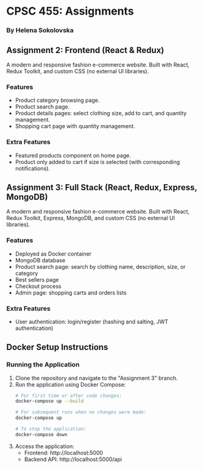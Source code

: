 # CPSC 455: Assignments

### By Helena Sokolovska

## Assignment 2: Frontend (React & Redux)

A modern and responsive fashion e-commerce website. Built with React, Redux Toolkit, and custom CSS (no external UI libraries).

### Features
- Product category browsing page.
- Product search page.
- Product details pages: select clothing size, add to cart, and quantity management.
- Shopping cart page with quantity management.

### Extra Features
- Featured products component on home page.
- Product only added to cart if size is selected (with corresponding notifications).

## Assignment 3: Full Stack (React, Redux, Express, MongoDB)

A modern and responsive fashion e-commerce website. Built with React, Redux Toolkit, Express, MongoDB, and custom CSS (no external UI libraries).

### Features
- Deployed as Docker container
- MongoDB database
- Product search page: search by clothing name, description, size, or category
- Best sellers page
- Checkout process
- Admin page: shopping carts and orders lists

### Extra Features
- User authentication: login/register (hashing and salting, JWT authentication)

## Docker Setup Instructions

### Running the Application

1. Clone the repository and navigate to the "Assignment 3" branch.
2. Run the application using Docker Compose:
   ```bash
   # For first time or after code changes:
   docker-compose up --build
   
   # For subsequent runs when no changes were made:
   docker-compose up

   # To stop the application:
   docker-compose down
   ```
3. Access the application:
   - Frontend: http://localhost:5000
   - Backend API: http://localhost:5000/api
